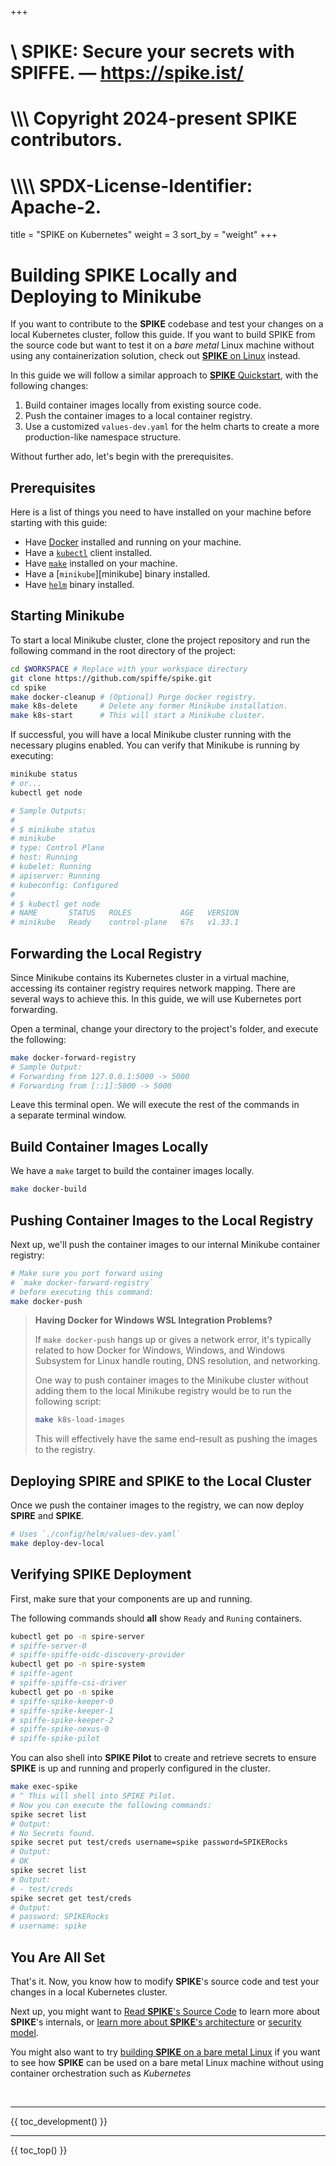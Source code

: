 +++
#    \\ SPIKE: Secure your secrets with SPIFFE. — https://spike.ist/
#  \\\\\ Copyright 2024-present SPIKE contributors.
# \\\\\\\ SPDX-License-Identifier: Apache-2.

title = "SPIKE on Kubernetes"
weight = 3
sort_by = "weight"
+++

# Building SPIKE Locally and Deploying to Minikube

If you want to contribute to the **SPIKE** codebase and test your changes on a 
local Kubernetes cluster, follow this guide. If you want to build SPIKE from
the source code but want to test it on a *bare metal* Linux machine without 
using any containerization solution, check out 
[**SPIKE** on Linux][spike-on-linux] instead.

In this guide we will follow a similar approach to 
[**SPIKE** Quickstart][quickstart], with the following changes:

1. Build container images locally from existing source code.
2. Push the container images to a local container registry. 
3. Use a customized `values-dev.yaml` for the helm charts to create a more
   production-like namespace structure.

[spike-on-linux]: @/development/bare-metal.md "SPIKE on Linux"
[quickstart]: @/getting-started/quickstart.md "Getting Started with SPIKE"

Without further ado, let's begin with the prerequisites.

## Prerequisites

Here is a list of things you need to have installed on your machine before
starting with this guide:

* Have [Docker][docker] installed and running on your machine.
* Have a [`kubectl`][kubectl] client installed.
* Have [`make`][make] installed on your machine.
* Have a [`minikube`][minikube] binary installed.
* Have [`helm`][helm] binary installed.

[docker]: https://www.docker.com/ "Docker: Build, Share, and Run Applications"
[kubectl]: https://kubernetes.io/docs/tasks/tools/ "kubectl: Kubernetes command-line tool"
[make]: https://www.gnu.org/software/make/ "GNU Make: Build Automation Tool"
[helm]: https://helm.sh/ "Helm"

## Starting Minikube

To start a local Minikube cluster, clone the project repository and run the
following command in the root directory of the project:

```bash
cd $WORKSPACE # Replace with your workspace directory
git clone https://github.com/spiffe/spike.git
cd spike
make docker-cleanup # (Optional) Purge docker registry.
make k8s-delete     # Delete any former Minikube installation.
make k8s-start      # This will start a Minikube cluster.
```

If successful, you will have a local Minikube cluster running with the
necessary plugins enabled. You can verify that Minikube is running by executing:

```bash
minikube status
# or...
kubectl get node

# Sample Outputs:
#
# $ minikube status
# minikube
# type: Control Plane
# host: Running
# kubelet: Running
# apiserver: Running
# kubeconfig: Configured
#
# $ kubectl get node
# NAME       STATUS   ROLES           AGE   VERSION
# minikube   Ready    control-plane   67s   v1.33.1
```

## Forwarding the Local Registry

Since Minikube contains its Kubernetes cluster in a virtual machine, accessing
its container registry requires network mapping. There are several ways to 
achieve this. In this guide, we will use Kubernetes port forwarding.

Open a terminal, change your directory to the project's folder, and execute
the following:

```bash 
make docker-forward-registry
# Sample Output:
# Forwarding from 127.0.0.1:5000 -> 5000
# Forwarding from [::1]:5000 -> 5000
```

Leave this terminal open. We will execute the rest of the commands in  
a separate terminal window.

## Build Container Images Locally

We have a `make` target to build the container images locally.

```bash
make docker-build
```

## Pushing Container Images to the Local Registry

Next up, we'll push the container images to our internal Minikube container
registry:

```bash
# Make sure you port forward using 
# `make docker-forward-registry`
# before executing this command:
make docker-push
```

> **Having Docker for Windows WSL Integration Problems?**
> 
> If `make docker-push` hangs up or gives a network error, it's typically
> related to how Docker for Windows, Windows, and Windows Subsystem for Linux
> handle routing, DNS resolution, and networking.
> 
> One way to push container images to the Minikube cluster without adding them
> to the local Minikube registry would be to run the following script:
> 
> ```bash
> make k8s-load-images
> ```
> 
> This will effectively have the same end-result as pushing the images to
> the registry.

## Deploying SPIRE and SPIKE to the Local Cluster

Once we push the container images to the registry, we can now deploy **SPIRE**
and **SPIKE**.

```bash
# Uses `./config/helm/values-dev.yaml`
make deploy-dev-local
```

## Verifying SPIKE Deployment

First, make sure that your components are up and running.

The following commands should **all** show `Ready` and `Runing` containers.

```bash
kubectl get po -n spire-server
# spiffe-server-0
# spiffe-spiffe-oidc-discovery-provider
kubectl get po -n spire-system
# spiffe-agent
# spiffe-spiffe-csi-driver
kubectl get po -n spike
# spiffe-spike-keeper-0
# spiffe-spike-keeper-1
# spiffe-spike-keeper-2
# spiffe-spike-nexus-0
# spiffe-spike-pilot
```

You can also shell into **SPIKE Pilot** to create and retrieve secrets to 
ensure **SPIKE** is up and running and properly configured in the cluster.

```bash
make exec-spike
# ^ This will shell into SPIKE Pilot.
# Now you can execute the following commands:
spike secret list
# Output:
# No Secrets found.
spike secret put test/creds username=spike password=SPIKERocks
# Output:
# OK
spike secret list
# Output:
# - test/creds
spike secret get test/creds
# Output:
# password: SPIKERocks
# username: spike

```

## You Are All Set

That's it. Now, you know how to modify **SPIKE**'s source code and test your
changes in a local Kubernetes cluster.

Next up, you might want to [Read **SPIKE**'s Source Code][github] to learn more
about **SPIKE**'s internals, or [learn more about **SPIKE**'s 
architecture][architecture] or [security model][security-model].

You might also want to try [building **SPIKE** on a bare metal 
Linux][bare-metal] if you want to see how **SPIKE** can be used on a bare
metal Linux machine without using container orchestration such as *Kubernetes*


[github]: https://github.com/spiffe/spike "SPIKE on GitHub"
[architecture]: @/architecture/_index.md "SPIKE Architecture"
[security-model]: @/architecture/security-model.md "SPIKE Security Model"
[bare-metal]: @/development/bare-metal.md "SPIKE on Linux"

<p>&nbsp;</p>

----

{{ toc_development() }}

----

{{ toc_top() }}
